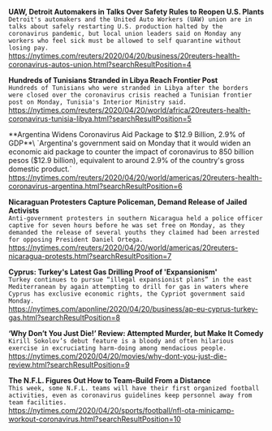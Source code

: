 **UAW, Detroit Automakers in Talks Over Safety Rules to Reopen U.S. Plants**\
`Detroit's automakers and the United Auto Workers (UAW) union are in talks about safely restarting U.S. production halted by the coronavirus pandemic, but local union leaders said on Monday any workers who feel sick must be allowed to self quarantine without losing pay.`\
https://nytimes.com/reuters/2020/04/20/business/20reuters-health-coronavirus-autos-union.html?searchResultPosition=4

**Hundreds of Tunisians Stranded in Libya Reach Frontier Post**\
`Hundreds of Tunisians who were stranded in Libya after the borders were closed over the coronavirus crisis reached a Tunisian frontier post on Monday, Tunisia's Interior Ministry said.`\
https://nytimes.com/reuters/2020/04/20/world/africa/20reuters-health-coronavirus-tunisia-libya.html?searchResultPosition=5

**Argentina Widens Coronavirus Aid Package to $12.9 Billion, 2.9% of GDP**\
`Argentina's government said on Monday that it would widen an economic aid package to counter the impact of coronavirus to 850 billion pesos ($12.9 billion), equivalent to around 2.9% of the country's gross domestic product.`\
https://nytimes.com/reuters/2020/04/20/world/americas/20reuters-health-coronavirus-argentina.html?searchResultPosition=6

**Nicaraguan Protesters Capture Policeman, Demand Release of Jailed Activists**\
`Anti-government protesters in southern Nicaragua held a police officer captive for seven hours before he was set free on Monday, as they demanded the release of several youths they claimed had been arrested for opposing President Daniel Ortega.`\
https://nytimes.com/reuters/2020/04/20/world/americas/20reuters-nicaragua-protests.html?searchResultPosition=7

**Cyprus: Turkey's Latest Gas Drilling Proof of 'Expansionism'**\
`Turkey continues to pursue “illegal expansionist plans” in the east Mediterranean by again attempting to drill for gas in waters where Cyprus has exclusive economic rights, the Cypriot government said Monday.`\
https://nytimes.com/aponline/2020/04/20/business/ap-eu-cyprus-turkey-gas.html?searchResultPosition=8

**‘Why Don’t You Just Die!’ Review: Attempted Murder, but Make It Comedy**\
`Kirill Sokolov’s debut feature is a bloody and often hilarious exercise in excruciating harm-doing among mendacious people.`\
https://nytimes.com/2020/04/20/movies/why-dont-you-just-die-review.html?searchResultPosition=9

**The N.F.L. Figures Out How to Team-Build From a Distance**\
`This week, some N.F.L. teams will have their first organized football activities, even as coronavirus guidelines keep personnel away from team facilities.`\
https://nytimes.com/2020/04/20/sports/football/nfl-ota-minicamp-workout-coronavirus.html?searchResultPosition=10

